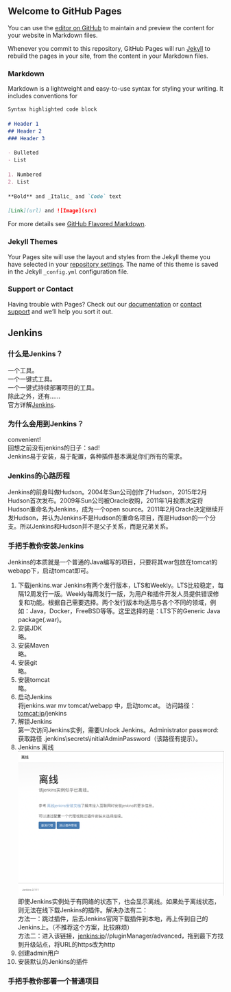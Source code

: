 ## Welcome to GitHub Pages

You can use the [editor on GitHub](https://github.com/green-hulk/green-hulk.github.io/edit/master/README.md) to maintain and preview the content for your website in Markdown files.

Whenever you commit to this repository, GitHub Pages will run [Jekyll](https://jekyllrb.com/) to rebuild the pages in your site, from the content in your Markdown files.

### Markdown

Markdown is a lightweight and easy-to-use syntax for styling your writing. It includes conventions for

```markdown
Syntax highlighted code block

# Header 1
## Header 2
### Header 3

- Bulleted
- List

1. Numbered
2. List

**Bold** and _Italic_ and `Code` text

[Link](url) and ![Image](src)
```

For more details see [GitHub Flavored Markdown](https://guides.github.com/features/mastering-markdown/).

### Jekyll Themes

Your Pages site will use the layout and styles from the Jekyll theme you have selected in your [repository settings](https://github.com/green-hulk/green-hulk.github.io/settings). The name of this theme is saved in the Jekyll `_config.yml` configuration file.

### Support or Contact

Having trouble with Pages? Check out our [documentation](https://help.github.com/categories/github-pages-basics/) or [contact support](https://github.com/contact) and we’ll help you sort it out.

## Jenkins
### 什么是Jenkins？
一个工具。</br>
一个一键式工具。</br>
一个一键式持续部署项目的工具。</br>
除此之外，还有......</br>
官方详解[Jenkins](https://jenkins.io/).

### 为什么会用到Jenkins？
convenient!</br>
回想之前没有jenkins的日子：sad!</br>
Jenkins易于安装，易于配置，各种插件基本满足你们所有的需求。

### Jenkins的心路历程
Jenkins的前身叫做Hudson。2004年Sun公司创作了Hudson，2015年2月Hudson首次发布。2009年Sun公司被Oracle收购，2011年1月投票决定将Hudson重命名为Jenkins，成为一个open source。2011年2月Oracle决定继续开发Hudson，并认为Jenkins不是Hudson的重命名项目，而是Hudson的一个分支。所以Jenkins和Hudson并不是父子关系，而是兄弟关系。

### 手把手教你安装Jenkins
Jenkins的本质就是一个普通的Java编写的项目，只要将其war包放在tomcat的webapp下，启动tomcat即可。
1. 下载jenkins.war
Jenkins有两个发行版本，LTS和Weekly。LTS比较稳定，每隔12周发行一版。Weekly每周发行一版，为用户和插件开发人员提供错误修复和功能。根据自己需要选择。两个发行版本均适用与各个不同的领域，例如：Java，Docker，FreeBSD等等。这里选择的是：LTS下的Generic Java package(.war)。
2. 安装JDK</br>
略。
3. 安装Maven</br>
略。
4. 安装git</br>
略。
5. 安装tomcat</br>
略。
6. 启动Jenkins</br>
将jenkins.war mv tomcat/webapp 中，启动tomcat。
访问路径：<tomcat:ip>/jenkins
7. 解锁Jenkins</br>
第一次访问Jenkins实例，需要Unlock Jenkins。Administrator password:获取路径 <home>\.jenkins\secrets\initialAdminPassword（该路径有提示）。
8. Jenkins 离线</br>
![mage-20180423170415](https://github.com/green-hulk/green-hulk.github.io/blob/master/%E5%B1%8F%E5%B9%95%E5%BF%AB%E7%85%A7%202018-03-15%20%E4%B8%8A%E5%8D%8810.33.59.png)</br>
即使Jenkins实例处于有网络的状态下，也会显示离线。如果处于离线状态，则无法在线下载Jenkins的插件。解决办法有二：</br>
方法一：跳过插件，后去Jenkins官网下载插件到本地，再上传到自己的Jenkins上。（不推荐这个方案，比较麻烦）</br>
方法二：进入该链接，<jenkins:ip>//pluginManager/advanced，拖到最下方找到升级站点，将URL的https改为http
9. 创建admin用户
10. 安装默认的Jenkins的插件

### 手把手教你部署一个普通项目






